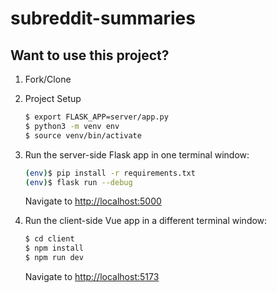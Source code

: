 # subreddit-summaries

## Want to use this project?

1. Fork/Clone

2. Project Setup
    ```sh
    $ export FLASK_APP=server/app.py
    $ python3 -m venv env
    $ source venv/bin/activate
    ```

3. Run the server-side Flask app in one terminal window:

    ```sh
    (env)$ pip install -r requirements.txt
    (env)$ flask run --debug
    ```

    Navigate to [http://localhost:5000](http://localhost:5000)

4. Run the client-side Vue app in a different terminal window:

    ```sh
    $ cd client
    $ npm install
    $ npm run dev
    ```

    Navigate to [http://localhost:5173](http://localhost:5173)
